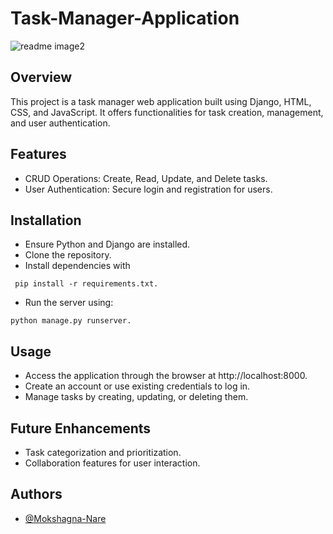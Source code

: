
# Task-Manager-Application

![readme image2](https://github.com/Mokshagna-Nare/Task-Manager-Application/assets/121237413/96b96bd5-c9c2-44af-99c5-041b025e3df4)

## Overview
This project is a task manager web application built using Django, HTML, CSS, and JavaScript. It offers functionalities for task creation, management, and user authentication.

## Features
- CRUD Operations: Create, Read, Update, and Delete tasks.
- User Authentication: Secure login and registration for users.

## Installation
- Ensure Python and Django are installed.
- Clone the repository.
- Install dependencies with 
```
 pip install -r requirements.txt.
```
- Run the server using:
``` 
python manage.py runserver.
```

## Usage
- Access the application through the browser at http://localhost:8000.
- Create an account or use existing credentials to log in.
- Manage tasks by creating, updating, or deleting them.

## Future Enhancements
- Task categorization and prioritization.
- Collaboration features for user interaction.

## Authors
- [@Mokshagna-Nare](https://github.com/Mokshagna-Nare/)
